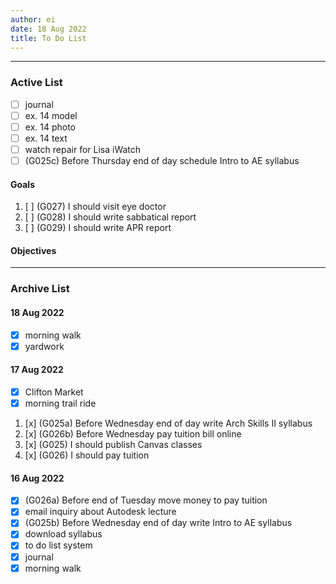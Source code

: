 ```yaml
---
author: ei
date: 18 Aug 2022
title: To Do List
---
```


---

### Active List

- [ ] journal
- [ ] ex. 14 model
- [ ] ex. 14 photo
- [ ] ex. 14 text 
- [ ] watch repair for Lisa iWatch
- [ ] (G025c) Before Thursday end of day schedule Intro to AE syllabus

#### Goals

1. [ ] (G027) I should visit eye doctor
1. [ ] (G028) I should write sabbatical report
1. [ ] (G029) I should write APR report

#### Objectives


---

### Archive List

#### 18 Aug 2022

- [x] morning walk
- [x] yardwork

#### 17 Aug 2022

- [x] Clifton Market
- [x] morning trail ride
1. [x] (G025a) Before Wednesday end of day write Arch Skills II syllabus
1. [x] (G026b) Before Wednesday pay tuition bill online
1. [x] (G025) I should publish Canvas classes
1. [x] (G026) I should pay tuition

#### 16 Aug 2022
- [x] (G026a) Before end of Tuesday move money to pay tuition
- [x] email inquiry about Autodesk lecture
- [x] (G025b) Before Wednesday end of day write Intro to AE syllabus
- [x] download syllabus
- [x] to do list system
- [x] journal
- [x] morning walk
